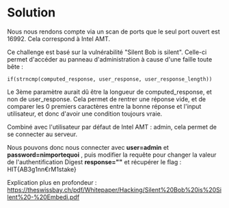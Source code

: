 # Solution
Nous nous rendons compte via un scan de ports que le seul port ouvert est 16992. Cela correspond à Intel AMT.

Ce challenge est basé sur la vulnérabilité "Silent Bob is silent". Celle-ci permet d'accéder au panneau d'administration
à cause d'une faille toute bête : 

```if(strncmp(computed_response, user_response, user_response_length))```

Le 3ème paramètre aurait dû être la longueur de computed_response, et non de user_response.
Cela permet de rentrer une réponse vide, et de comparer les 0 premiers caractères entre la bonne réponse et l'input utilisateur,
et donc d'avoir une condition toujours vraie.

Combiné avec l'utilisateur par défaut de Intel AMT : admin, cela permet de se connecter au serveur.

Nous pouvons donc nous connecter avec **user=admin** et **password=nimportequoi**
, puis modifier la requête pour changer la valeur de l'authentification Digest **response=""** et récupérer le flag : HIT{AB3g1nn€rM1stake}

Explication plus en profondeur :
https://theswissbay.ch/pdf/Whitepaper/Hacking/Silent%20Bob%20is%20Silent%20-%20Embedi.pdf
